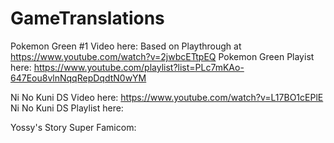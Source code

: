 # GameTranslations

Pokemon Green #1 Video here: Based on Playthrough at https://www.youtube.com/watch?v=2jwbcETtpEQ
Pokemon Green Playist here: https://www.youtube.com/playlist?list=PLc7mKAo-647Eou8vlnNqqRepDqdtN0wYM

Ni No Kuni DS Video here: https://www.youtube.com/watch?v=L17BO1cEPlE
Ni No Kuni DS Playlist here:

Yossy's Story Super Famicom: 
